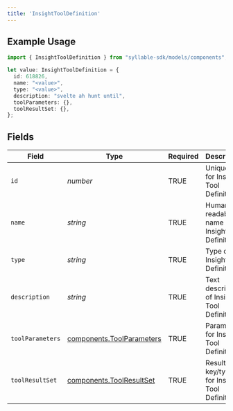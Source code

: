 ```yaml
---
title: 'InsightToolDefinition'
---
```


## Example Usage

```typescript
import { InsightToolDefinition } from "syllable-sdk/models/components";

let value: InsightToolDefinition = {
  id: 618826,
  name: "<value>",
  type: "<value>",
  description: "svelte ah hunt until",
  toolParameters: {},
  toolResultSet: {},
};
```

## Fields

| Field                                                                  | Type                                                                   | Required                                                               | Description                                                            |
| ---------------------------------------------------------------------- | ---------------------------------------------------------------------- | ---------------------------------------------------------------------- | ---------------------------------------------------------------------- |
| `id`                                                                   | *number*                                                               | TRUE                                                     | Unique ID for Insight Tool Definition                                  |
| `name`                                                                 | *string*                                                               | TRUE                                                     | Human readable name of Insight Tool Definition                         |
| `type`                                                                 | *string*                                                               | TRUE                                                     | Type of Insight Tool Definition                                        |
| `description`                                                          | *string*                                                               | TRUE                                                     | Text description of Insight Tool Definition                            |
| `toolParameters`                                                       | [components.ToolParameters](/sdk-docs/models/components/toolparameters) | TRUE                                                     | Parameters for Insight Tool Definition                                 |
| `toolResultSet`                                                        | [components.ToolResultSet](/sdk-docs/models/components/toolresultset)   | TRUE                                                     | Result key/types for Insight Tool Definition                           |